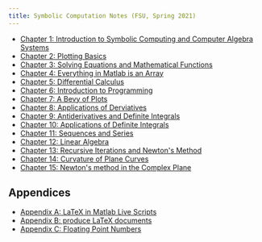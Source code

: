 ```yaml
---
title: Symbolic Computation Notes (FSU, Spring 2021)
---
```


* [Chapter 1: Introduction to Symbolic Computing and Computer Algebra Systems](ch-01.html)
* [Chapter 2: Plotting Basics](ch-02.html)
* [Chapter 3: Solving Equations and Mathematical Functions](ch-03.html)
* [Chapter 4: Everything in Matlab is an Array](ch-04.html)
* [Chapter 5: Differential Calculus](ch-05.html)
* [Chapter 6: Introduction to Programming](ch-06.html)
* [Chapter 7: A Bevy of Plots](ch-07.html)
* [Chapter 8: Applications of Derviatives](ch-08.html)
* [Chapter 9: Antiderivatives and Definite Integrals](ch-09.html)
* [Chapter 10: Applications of Definite Integrals](ch-10.html)
* [Chapter 11: Sequences and Series](ch-11.html)
* [Chapter 12: Linear Algebra](ch-12.html)
* [Chapter 13: Recursive Iterations and Newton's Method](ch-13.html)
* [Chapter 14: Curvature of Plane Curves](ch-14.html)
* [Chapter 15: Newton's method in the Complex Plane](ch-15.html)

<!-- * [Chapter 15: Data Analysis](ch-15.html)

* [Chapter 17: Pseudorandom Numbers and Simulation](ch-17.html) -->

Appendices
-----

* [Appendix A: LaTeX in Matlab Live Scripts](appendix-A.html)
* [Appendix B: produce LaTeX documents](appendix-B.html)
* [Appendix C: Floating Point Numbers](appendix-C.html)
